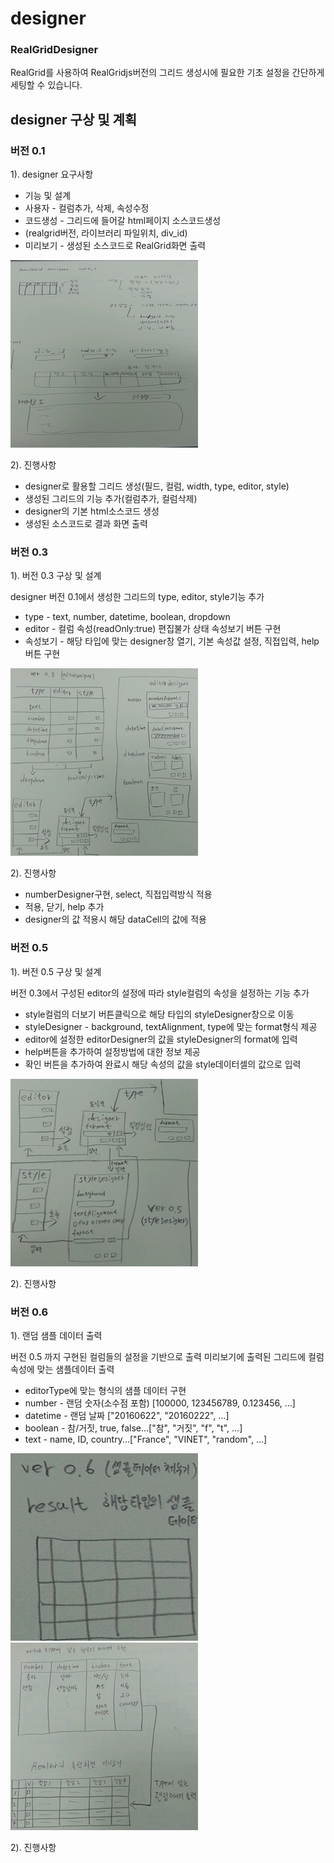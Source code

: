 # designer

### RealGridDesigner

RealGrid를 사용하여 RealGridjs버전의 그리드 생성시에 필요한 기초 설정을 간단하게 세팅할 수 있습니다. 

## designer 구상 및 계획

### 버전 0.1

1). designer 요구사항

* 기능 및 설계
* 사용자 - 컬럼추가, 삭제, 속성수정 
* 코드생성 - 그리드에 들어갈 html페이지 소스코드생성 
* (realgrid버전, 라이브러리 파일위치, div_id)
* 미리보기 - 생성된 소스코드로 RealGrid화면 출력

![ver0.1-1.jpg](./images/ver0.1-1.jpg)

2). 진행사항

* designer로 활용할 그리드 생성(필드, 컬럼, width, type, editor, style)
* 생성된 그리드의 기능 추가(컬럼추가, 컬럼삭제)
* designer의 기본 html소스코드 생성
* 생성된 소스코드로 결과 화면 출력

### 버전 0.3

1). 버전 0.3 구상 및 설계

   designer 버전 0.1에서 생성한 그리드의 type, editor, style기능 추가

* type - text, number, datetime, boolean, dropdown
* editor - 컬럼 속성(readOnly:true) 편집불가 상태 속성보기 버튼 구현
* 속성보기 - 해당 타입에 맞는 designer창 열기, 기본 속성값 설정, 직접입력, help버튼 구현

![ver0.3-1.jpg](./images/ver0.3-1.jpg)

2). 진행사항 

* numberDesigner구현, select, 직접입력방식 적용
* 적용, 닫기, help 추가
* designer의 값 적용시 해당 dataCell의 값에 적용

### 버전 0.5

1). 버전 0.5 구상 및 설계

   버전 0.3에서 구성된 editor의 설정에 따라 style컬럼의 속성을 설정하는 기능 추가

* style컬럼의 더보기 버튼클릭으로 해당 타입의 styleDesigner창으로 이동
* styleDesigner - background, textAlignment, type에 맞는 format형식 제공
* editor에 설정한 editorDesigner의 값을 styleDesigner의 format에 입력
* help버튼을 추가하여 설정방법에 대한 정보 제공
* 확인 버튼을 추가하여 완료시 해당 속성의 값을 style데이터셀의 값으로 입력 

![ver0.5-1.jpg](./images/ver0.5-1.jpg)

2). 진행사항

### 버전 0.6

1). 랜덤 샘플 데이터 출력

   버전 0.5 까지 구현된 컬럼들의 설정을 기반으로 출력 미리보기에 출력된 그리드에 컬럼 속성에 맞는 샘플데이터 출력

* editorType에 맞는 형식의 샘플 데이터 구현
* number - 랜덤 숫자(소수점 포함) [100000, 123456789, 0.123456, ...]
* datetime - 랜덤 날짜 ["20160622", "20160222", ...]
* boolean - 참/거짓, true, false...["참", "거짓", "f", "t", ...]
* text - name, ID, country...["France", "VINET", "random", ...]

![ver0.6-1.jpg](./images/ver0.6-1.jpg)
![ver0.6-2.jpg](./images/ver0.6-2.jpg)

2). 진행사항